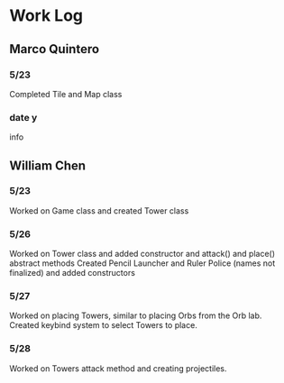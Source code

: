 # Work Log

## Marco Quintero

### 5/23

Completed Tile and Map class

### date y

info


## William Chen

### 5/23

Worked on Game class and created Tower class

### 5/26

Worked on Tower class and added constructor and attack() and place() abstract methods
Created Pencil Launcher and Ruler Police (names not finalized) and added constructors

### 5/27

Worked on placing Towers, similar to placing Orbs from the Orb lab. Created keybind 
system to select Towers to place.

### 5/28

Worked on Towers attack method and creating projectiles.
